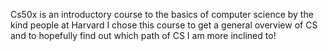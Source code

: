 Cs50x is an introductory course to the basics of computer science by the kind people at Harvard
I chose this course to get a general overview of CS and to hopefully find out which path of CS I am more inclined to!
